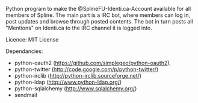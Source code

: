 Python program to make the @SplineFU-Identi.ca-Account available for all 
members of Spline. The main part is a IRC bot, where members can log in, 
post updates and browse through posted contents. The bot in turn posts all
"Mentions" on Identi.ca to the IRC channel it is logged into.

Licence: MIT License

Dependancies:

 * python-oauth2 (https://github.com/simplegeo/python-oauth2), 
 * python-twitter (http://code.google.com/p/python-twitter/)
 * python-irclib (http://python-irclib.sourceforge.net/)
 * python-ldap (http://www.python-ldap.org/)
 * python-sqlalchemy (http://www.sqlalchemy.org/)
 * sendmail
